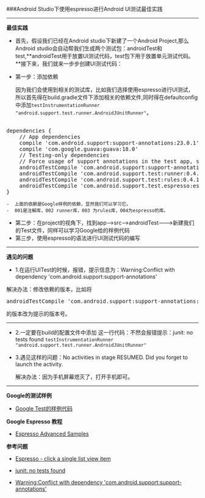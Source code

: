###Android Studio下使用espresso进行Android UI测试最佳实践

---

**最佳实践**

-  首先，假设我们已经在Android studio下新建了一个Android Project,那么Android studio会自动帮我们生成两个测试包：androidTest和test,**androidTest用于放置UI测试代码，test包下用于放置单元测试代码。**接下来，我们就来一步步创建UI测试代码：

-  第一步：添加依赖
	
	因为我们会使用到相关的测试库，比如我们选择使用espresso进行UI测试，所以首先得在build.gradle文件下添加相关的依赖文件,同时得在defaultconfig中添加<code>testInstrumentationRunner "android.support.test.runner.AndroidJUnitRunner"</code>。
<pre>

dependencies {
    // App dependencies
    compile 'com.android.support:support-annotations:23.0.1'
    compile 'com.google.guava:guava:18.0'
    // Testing-only dependencies
    // Force usage of support annotations in the test app, since it is internally used by the runner module.
    androidTestCompile 'com.android.support:support-annotations:23.0.1'//001
    androidTestCompile 'com.android.support.test:runner:0.4.1'//002
    androidTestCompile 'com.android.support.test:rules:0.4.1'	//003
    androidTestCompile 'com.android.support.test.espresso:espresso-core:2.2.1' //004
}
</pre>

	-  上面的依赖是Google样例的依赖，显然我们可以学习它。
	-  001是注解库，002 runner库，003 为rules库，004为espresso的库。
-  第二步：在project的视角下，找到app-->src-->androidTest--->新建我们的Test文件，同样可以学习Google给的样例代码
-  第三步，使用espresso的语法进行UI测试代码的编写 




---


**遇见的问题**

-  1.在运行UITest的时候，报错，提示信息为：Warning:Conflict with dependency 'com.android.support:support-annotations'

 解决办法：修改依赖的版本，比如将
<pre>androidTestCompile 'com.android.support:support-annotations:23.0.1'</pre>的版本改为提示的版本号。



---
-  2.一定要在build的配置文件中添加 这一行代码：不然会报错提示：junit: no tests found
<code>testInstrumentationRunner "android.support.test.runner.AndroidJUnitRunner"</code>



-  3.遇见这样的问题：No activities in stage RESUMED. Did you forget to launch the activity.

	解决办法：因为手机屏幕熄灭了，打开手机即可。

---
**Google的测试样例**

-  [Google Test的样例代码](https://github.com/googlesamples/android-testing)

**Google Espresso 教程**

-  [Espresso Advanced Samples](https://google.github.io/android-testing-support-library/docs/espresso/advanced/index.html)

**参考问题**

-  [Espresso - click a single list view item](http://stackoverflow.com/questions/28061300/espresso-click-a-single-list-view-item)

-  [junit: no tests found](http://stackoverflow.com/questions/22469480/junit-no-tests-found)
  
-  [Warning:Conflict with dependency 'com.android.support:support-annotations'](http://stackoverflow.com/questions/32600204/warningconflict-with-dependency-com-android-supportsupport-annotations)
